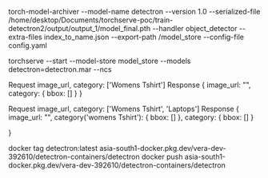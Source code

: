 torch-model-archiver --model-name detectron --version 1.0 --serialized-file /home/desktop/Documents/torchserve-poc/train-detectron2/output/output_1/model_final.pth --handler object_detector --extra-files index_to_name.json --export-path /model_store --config-file config.yaml



torchserve --start --model-store model_store --models detectron=detectron.mar --ncs



Request image_url, category: ['Womens Tshirt']
Response
{
   image_url: "",
   category: {
    bbox: []
   }
}

Request image_url, category: ['Womens Tshirt', 'Laptops']
Response
{
   image_url: "",
   category('womens Tshirt'): {
    bbox: []
   },
   category: {
    bbox: []
   }

}


docker tag detectron:latest asia-south1-docker.pkg.dev/vera-dev-392610/detectron-containers/detectron
docker push asia-south1-docker.pkg.dev/vera-dev-392610/detectron-containers/detectron
